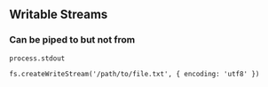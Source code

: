 ##  Writable Streams

### Can be piped to but not from
<!-- .element: class="fragment" -->

```
process.stdout
```
<!-- .element: class="fragment" -->

```
fs.createWriteStream('/path/to/file.txt', { encoding: 'utf8' })
```
<!-- .element: class="fragment" -->

